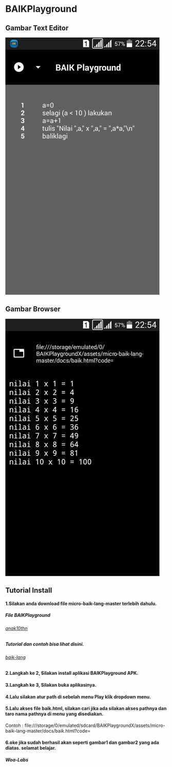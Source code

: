 # BAIKPlayground

## Gambar Text Editor
![Screenshoot](gambar1.png)

## Gambar Browser
![Screenshoot](gambar2.png)

## Tutorial Install
#### 1.Silakan anda download file micro-baik-lang-master terlebih dahulu.
##### File BAIKPlayground
###### [anak10thn](https://github.com/anak10thn/micro-baik-lang.git)
##### Tutorial dan contoh bisa lihat disini.
###### [baik-lang](https://github.com/baik-lang/baik-lang.git)
#### 2.Langkah ke 2, Silakan install aplikasi BAIKPlayground APK.
#### 3.Langkah ke 3, Silakan buka aplikasinya.
#### 4.Lalu silakan atur path di sebelah menu Play klik dropdown menu.
#### 5.Lalu akses file baik.html, silakan cari jika ada silakan akses pathnya dan taro nama pathnya di menu yang disediakan.
Contoh :  file:///storage/0/emulated/sdcard/BAIKPlaygroundX/assets/micro-baik-lang-master/docs/baik.html?code=
#### 6.oke jika sudah berhasil akan seperti gambar1 dan gambar2 yang ada diatas. selamat belajar.

##### Woa-Labs
